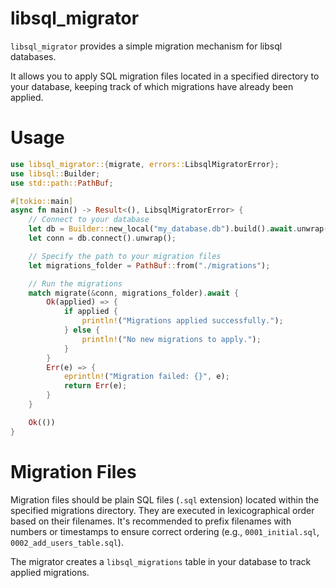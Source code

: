 # libsql_migrator

`libsql_migrator` provides a simple migration mechanism for libsql databases.

It allows you to apply SQL migration files located in a specified directory
to your database, keeping track of which migrations have already been applied.

# Usage

```rust
use libsql_migrator::{migrate, errors::LibsqlMigratorError};
use libsql::Builder;
use std::path::PathBuf;

#[tokio::main]
async fn main() -> Result<(), LibsqlMigratorError> {
    // Connect to your database
    let db = Builder::new_local("my_database.db").build().await.unwrap();
    let conn = db.connect().unwrap();

    // Specify the path to your migration files
    let migrations_folder = PathBuf::from("./migrations");

    // Run the migrations
    match migrate(&conn, migrations_folder).await {
        Ok(applied) => {
            if applied {
                println!("Migrations applied successfully.");
            } else {
                println!("No new migrations to apply.");
            }
        }
        Err(e) => {
            eprintln!("Migration failed: {}", e);
            return Err(e);
        }
    }

    Ok(())
}
```

# Migration Files

Migration files should be plain SQL files (`.sql` extension) located within the
specified migrations directory. They are executed in lexicographical order based
on their filenames. It's recommended to prefix filenames with numbers or timestamps
to ensure correct ordering (e.g., `0001_initial.sql`, `0002_add_users_table.sql`).

The migrator creates a `libsql_migrations` table in your database to track
applied migrations.
